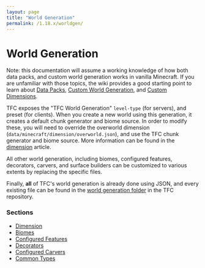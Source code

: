 ```yaml
---
layout: page
title: "World Generation"
permalink: /1.18.x/worldgen/
---
```


# World Generation

Note: this documentation will assume a working knowledge of how both data packs, and custom world generation works in vanilla Minecraft. If you are unfamiliar with those topics, the wiki provides a good starting point to learn about [Data Packs](https://minecraft.gamepedia.com/Data_Pack), [Custom World Generation](https://minecraft.gamepedia.com/Custom_world_generation), and [Custom Dimensions](https://minecraft.gamepedia.com/Custom_dimension).

TFC exposes the "TFC World Generation" `level-type` (for servers), and preset (for clients). When you create a new world using this generation, it creates a default chunk generator and biome source. In order to modify these, you will need to override the overworld dimension (`data/minecraft/dimension/overworld.json`), and use the TFC chunk generator and biome source. More information can be found in the [dimension](dimension/) article.

All other world generation, including biomes, configured features, decorators, carvers, and surface builders can be customized to various extents by replacing the specific files.

Finally, **all** of TFC's world generation is already done using JSON, and every existing file can be found in the [world generation folder](https://github.com/TerraFirmaCraft/TerraFirmaCraft/tree/1.18.x/src/main/resources/data/tfc/worldgen) in the TFC repository.

### Sections

- [Dimension](dimension/)
- [Biomes](biomes/)
- [Configured Features](features/)
- [Decorators](decorators/)
- [Configured Carvers](carvers/)
- [Common Types](common-types/)
